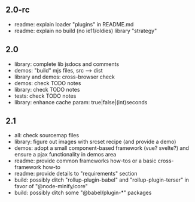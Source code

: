 ## 2.0-rc

-   readme: explain loader "plugins" in README.md
-   readme: explain no build (no ie11/oldies) library "strategy"

## 2.0

-   library: complete lib jsdocs and comments
-   demos: "build" mjs files, src --> dist
-   library and demos: cross-browser check
-   demos: check TODO notes
-   library: check TODO notes
-   tests: check TODO notes
-   library: enhance cache param: true|false|(int)seconds

## 2.1

-   all: check sourcemap files
-   library: figure out images with srcset recipe (and provide a demo)
-   demos: adopt a small component-based framework (vue? svelte?) and ensure a pjax functionality in demos area
-   readme: provide common frameworks how-tos or a basic cross-framework how-to
-   readme: provide details to "requirements" section
-   build: possibly ditch "rollup-plugin-babel" and "rollup-plugin-terser" in favor of "@node-minify/core"
-   build: possibly ditch some "@babel/plugin-\*" packages
